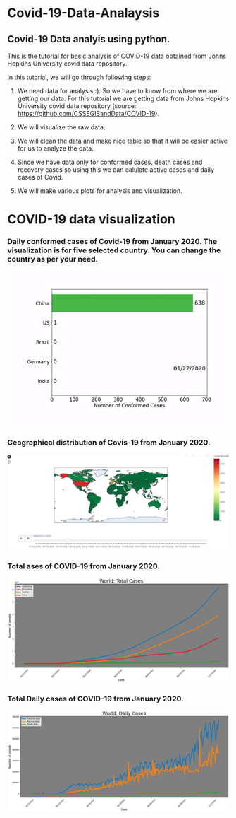 # Covid-19-Data-Analaysis
## Covid-19 Data analyis using python.

This is the tutorial for basic analysis of COVID-19 data obtained from Johns Hopkins University covid data repository.

In this tutorial, we will go through following steps:

1)  We need data for analysis :). So we have to know from where we are getting our data. For this tutorial we are getting data from Johns Hopkins University covid data repository (source: https://github.com/CSSEGISandData/COVID-19).

2)  We will visualize the raw data.

3) We will clean the data and make nice table so that it will be easier active for us to analyze the data.

4) Since we have data only for conformed cases, death cases and recovery cases so using this we can calulate active cases and daily cases of Covid.

5) We will make various plots for analysis and visualization.

# COVID-19 data visualization

### Daily conformed cases of Covid-19 from January 2020. The visualization is for five selected country. You can change the country as per your need.
![](result/conformed.gif)

### Geographical distribution of  Covis-19 from January 2020.
![](result/choloreopeth.PNG)

### Total ases of COVID-19 from January 2020.
![](result/World_total_cases.png)

### Total Daily cases of COVID-19 from January 2020.
![](result/World_Daily_cases.png)


